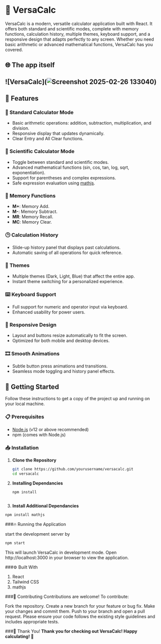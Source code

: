 # 🔢 VersaCalc

VersaCalc is a modern, versatile calculator application built with React. It offers both standard and scientific modes, complete with memory functions, calculation history, multiple themes, keyboard support, and a responsive design that adapts perfectly to any screen. Whether you need basic arithmetic or advanced mathematical functions, VersaCalc has you covered.

## 🌐 The app itself
  ![VersaCalc](![Screenshot 2025-02-26 133040](https://github.com/user-attachments/assets/85383624-2b24-4c91-932f-fdadabe2e7e2))
---

## 🎨 Features

### 🧮 Standard Calculator Mode
- Basic arithmetic operations: addition, subtraction, multiplication, and division.
- Responsive display that updates dynamically.
- Clear Entry and All Clear functions.

### 📐 Scientific Calculator Mode
- Toggle between standard and scientific modes.
- Advanced mathematical functions (sin, cos, tan, log, sqrt, exponentiation).
- Support for parentheses and complex expressions.
- Safe expression evaluation using [mathjs](https://mathjs.org/).

### 💾 Memory Functions
- **M+**: Memory Add.
- **M-**: Memory Subtract.
- **MR**: Memory Recall.
- **MC**: Memory Clear.

### 🕒 Calculation History
- Slide-up history panel that displays past calculations.
- Automatic saving of all operations for quick reference.

### 🎨 Themes
- Multiple themes (Dark, Light, Blue) that affect the entire app.
- Instant theme switching for a personalized experience.

### ⌨️ Keyboard Support
- Full support for numeric and operator input via keyboard.
- Enhanced usability for power users.

### 📱 Responsive Design
- Layout and buttons resize automatically to fit the screen.
- Optimized for both mobile and desktop devices.

### 🎞️ Smooth Animations
- Subtle button press animations and transitions.
- Seamless mode toggling and history panel effects.


## 🚀 Getting Started

Follow these instructions to get a copy of the project up and running on your local machine.

### 📋 Prerequisites

- [Node.js](https://nodejs.org/) (v12 or above recommended)
- npm (comes with Node.js)

### 📥 Installation

1. **Clone the Repository**

   ```bash
   git clone https://github.com/yourusername/versacalc.git
   cd versacalc

2. **Installing Dependancies**

   ```bash
   npm install
  
3. **Install Additional Dependancies**

  ```bash
  npm install mathjs
```

###🔥 Running the Application

start the development server by
```bash
npm start
```
This will launch VersaCalc in development mode.
Open http://localhost:3000 in your browser to view the application.

###⚙️ Built With
1. React
2. Tailwind CSS
3. mathjs

###🤝 Contributing
Contributions are welcome! To contribute:

Fork the repository.
Create a new branch for your feature or bug fix.
Make your changes and commit them.
Push to your branch and open a pull request.
Please ensure your code follows the existing style guidelines and includes appropriate tests.

###🎉 Thank You!
**Thank you for checking out VersaCalc! Happy calculating! 🎉**

